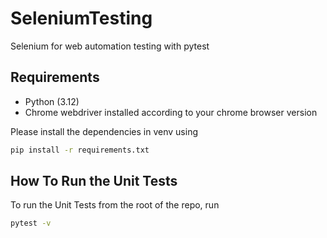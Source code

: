 # SeleniumTesting

Selenium for web automation testing with pytest

## Requirements

-   Python (3.12)
-   Chrome webdriver installed according to your chrome browser version

Please install the dependencies in venv using

```bash
pip install -r requirements.txt
```

## How To Run the Unit Tests

To run the Unit Tests from the root of the repo, run

```bash
pytest -v
```
